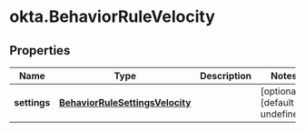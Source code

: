 # okta.BehaviorRuleVelocity

## Properties

Name | Type | Description | Notes
------------ | ------------- | ------------- | -------------
**settings** | [**BehaviorRuleSettingsVelocity**](BehaviorRuleSettingsVelocity.md) |  | [optional] [default to undefined]

